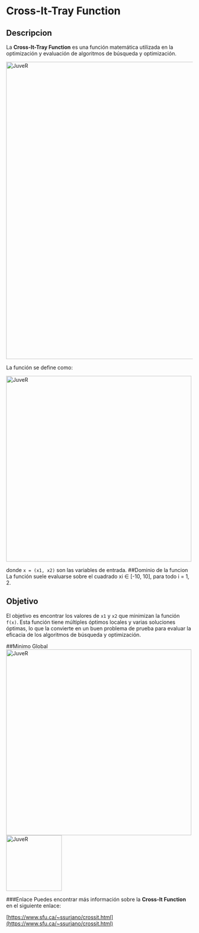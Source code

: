 # Cross-It-Tray Function

## Descripcion

La **Cross-It-Tray Function** es una función matemática utilizada en la optimización y evaluación de algoritmos de búsqueda y optimización.


<img src="https://www.sfu.ca/~ssurjano/crossit.png" alt="JuveR" width="800px">

La función se define como:


<img src="https://www.sfu.ca/~ssurjano/crossit2.png" alt="JuveR" width="500px">


donde `x = (x1, x2)` son las variables de entrada.
##Dominio de la funcion
La función suele evaluarse sobre el cuadrado xi ∈ [-10, 10], para todo i = 1, 2.

## Objetivo 
El objetivo es encontrar los valores de `x1` y `x2` que minimizan la función `f(x)`. Esta función tiene múltiples óptimos locales y varias soluciones óptimas, lo que la convierte en un buen problema de prueba para evaluar la eficacia de los algoritmos de búsqueda y optimización.

##Minimo Global
<img src="https://www.sfu.ca/~ssurjano/crossit3a.png" alt="JuveR" width="500px">
<img src="https://www.sfu.ca/~ssurjano/crossit3b.png" alt="JuveR" width="150px">


###Enlace
Puedes encontrar más información sobre la **Cross-It Function** en el siguiente enlace: 


[https://www.sfu.ca/~ssurjano/crossit.html](https://www.sfu.ca/~ssurjano/crossit.html)